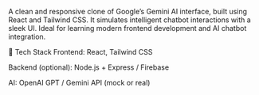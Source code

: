 A clean and responsive clone of Google’s Gemini AI interface, built using React and Tailwind CSS. It simulates intelligent chatbot interactions with a sleek UI. Ideal for learning modern frontend development and AI chatbot integration.

🔧 Tech Stack
Frontend: React, Tailwind CSS

Backend (optional): Node.js + Express / Firebase

AI: OpenAI GPT / Gemini API (mock or real)